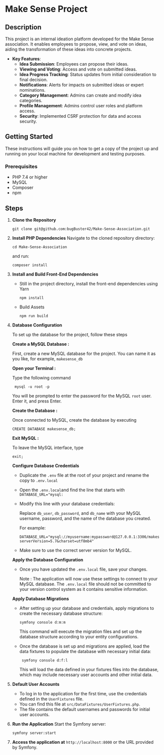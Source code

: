# Make Sense Project

## Description
This project is an internal ideation platform developed for the Make Sense association. 
It enables employees to propose, view, and vote on ideas, aiding the transformation of these ideas into concrete projects.
- **Key Features**:
  - **Idea Submission**: Employees can propose their ideas.
  - **Viewing and Voting**: Access and vote on submitted ideas.
  - **Idea Progress Tracking**: Status updates from initial consideration to final decision.
  - **Notifications**: Alerts for impacts on submitted ideas or expert nominations.
  - **Category Management**: Admins can create and modify idea categories.
  - **Profile Management**: Admins control user roles and platform access.
  - **Security**: Implemented CSRF protection for data and access security.

## Getting Started

These instructions will guide you on how to get a copy of the project up and running on your local machine for development and testing purposes.

### Prerequisites
- PHP 7.4 or higher
- MySQL
- Composer
- npm

## Steps

1. **Clone the Repository**
    ```
    git clone git@github.com:bugBuster42/Make-Sense-Association.git
    ```

2. **Install PHP Dependencies**
    Navigate to the cloned repository directory:
    ```
    cd Make-Sense-Association
    ```
    and run:
    ```
    composer install
    ```

3. **Install and Build Front-End Dependencies**
    - Still in the project directory, install the front-end dependencies using Yarn
      ```
      npm install
      ```
    - Build Assets
      ```
      npm run build
      ```

4. **Database Configuration**

    To set up the database for the project, follow these steps

    **Create a MySQL Database :**
   
   First, create a new MySQL database for the project. You can name it as you like, for example, `makesense_db`
  
     **Open your Terminal :**
   
   Type the following command
   ```
    mysql -u root -p
   ```
   
     You will be prompted to enter the password for the MySQL `root` user.
    Enter it, and press Enter.
       
     **Create the Database :**
   
     Once connected to MySQL, create the database by executing
   ```
   CREATE DATABASE makesense_db;
   ```
     **Exit MySQL :**
   
     To leave the MySQL interface, type
   ```
   exit;
    ```
   **Configure Database Credentials**
   - Duplicate the `.env` file at the root of your project and rename the copy to `.env.local`
   - Open the `.env.local`and find the line that starts with `DATABASE_URL="mysql:`
   - Modify this line with your database credentials:

     Replace `db_user`, `db_password`, and `db_name` with your MySQL username, password, and the name of the database you created.
     
     For example:
     ```
     DATABASE_URL="mysql://myusername:mypassword@127.0.0.1:3306/makesense_db?serverVersion=5.7&charset=utf8mb4"
     ```
   - Make sure to use the correct server version for MySQL.

   **Apply the Database Configuration**
   - Once you have updated the `.env.local` file, save your changes.
     
     Note : The application will now use these settings to connect to your MySQL database.
     The `.env.local` file should not be committed to your version control system as it contains sensitive information.
  
    **Apply Database Migrations**
    - After setting up your database and credentials, apply migrations to create the necessary database structure:
      ```
      symfony console d:m:m
      ```
      This command will execute the migration files and set up the database structure according to your entity configurations.
      
    - Once the database is set up and migrations are applied, load the data fixtures to populate the database with necessary initial data:
        ```
         symfony console d:f:l
        ```
   
       This will load the data defined in your fixtures files into the database, which may include necessary user accounts and other initial data.
      
5. **Default User Accounts**
   - To log in to the application for the first time, use the credentials defined in the `UserFixtures` file.
   - You can find this file at `src/DataFixtures/UserFixtures.php`.
   - The file contains the default usernames and passwords for initial user accounts.

        
6. **Run the Application**
    Start the Symfony server:
    ```
    symfony server:start
    ```
7. **Access the application at**
    `http://localhost:8000` or the URL provided by Symfony.
